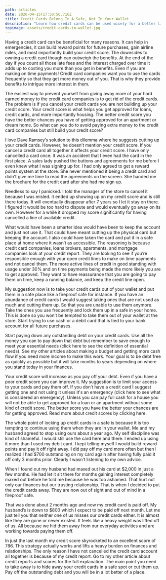 ```yaml
---
path: articles
date: 2020-04-15T17:50:56.716Z
title: Credit Cards Belong In A Safe, Not In Your Wallet
description: "Learn how credit cards can be used wisely for a better life "
topimage: assets/credit-cards-in-wallet.jpg
---
```

<!--StartFragment-->

Having a credit card can be beneficial for many reasons. It can help in emergencies, it can build reward points for future purchases, gain airline miles, and most importantly build your credit score. The downsides to owning a credit card though can outweigh the benefits. At the end of the day if you count all those late fees and the interest charged over time it adds up to costing you more than you get in benefits. Even if you are making on time payments! Credit card companies want you to use the cards frequently so that they get more money out of you. That is why they provide benefits to intrigue more interest in them.

The easiest way to prevent yourself from giving away more of your hard earned money to the credit card companies is to get rid of the credit cards. The problem is if you cancel your credit cards you are not building up your credit score. Your credit score is what helps you get approved for loans, credit cards, and more importantly housing. The better credit score you have the better chances you have of getting approved for an apartment or dream home. So what can you do to avoid paying extra money to the credit card companies but still build your credit score?

I love Dave Ramsey’s solution to this dilemma where he suggests cutting up your credit cards. However, he doesn’t mention your credit score. If you cancel a credit card all together it affects your credit score. I have only cancelled a card once. It was an accident that I even had the card in the first place. A sales lady pushed the buttons and agreements for me before I even knew what I was signing up for. I had only agreed to get a reward points system at the store. She never mentioned it being a credit card and didn’t give me time to read the agreements on the screen. She handed me the brochure for the credit card after she had me sign up.

Needless to say I panicked. I told the manager of the store to cancel it because I was misled. It ended up showing up on my credit score and is still there today. It will eventually disappear after 7 years so I let it stay on there. I figured it would be too hard to dispute and would eventually go away on its own. However for a while it dropped my score significantly for having cancelled a line of available credit.

What would have been a smarter idea would have been to keep the account and just not use it. That could have meant cutting up the physical card but keeping the account. I also could have taken the card and put it in a safe place at home where it wasn’t as accessible. The reasoning is because credit card companies, loans brokers, apartments, and mortgage companies look at your credit report. They are looking to see if you’re responsible enough with your open credit lines to make on time payments and not cancel them. The more active lines of credit in good standing with usage under 30% and on time payments being made the more likely you are to get approved. They want to have reassurance that you are going to pay them on time, keep a running balance, and keep the credit line open.

My suggestion now is to take your credit cards out of your wallet and put them in a safe place like a fireproof safe for instance. If you have an abundance of credit cards I would suggest taking ones that are not used as much and cutting them up. So that you are unable to use them anymore. Take the ones you use frequently and lock them up in a safe in your home. This is done so you won’t be tempted to take them out of your wallet at the store. Start trying to use cash or a debit card that is tied to your bank account for all future purchases.

Start paying down any outstanding debt on your credit cards. Use all the money you can to pay down that debt but remember to save enough to meet your essential needs (click here to see the definition of essential needs). See my other articles about making a budget and getting more cash flow if you need more income to make this work. Your goal is to be debt free as quickly as possible but it will take months to years depending on where you stand today in your finances.

Your credit score will increase as you pay off your debt. Even if you have a poor credit score you can improve it. My suggestion is to limit your access to your cards and pay them off. If you don’t have a credit card I suggest getting one and not using it unless it's an emergency (click here to see what is considered an emergency). Unless you can pay full cash for a house you will not be able to get approved for a loan or an apartment without some kind of credit score. The better score you have the better your chances are for getting approved. Read more about credit scores by clicking here.

The whole point of locking up credit cards in a safe is because it is too tempting to continue using them when they are in your wallet. Me and my husband agreed to stop using ours about a year ago. My self discipline was kind of shameful. I would still use the card here and there. I ended up using it more than I used my debit card. I kept telling myself I would build reward points and pay it off right away. I did pay off my card more often but then I realized I had $700 outstanding on my card again after having fully paid it off only 3 months prior. Clearly I wasn’t listening to my own advice.

When I found out my husband had maxed out his card at $2,000 in just a few months. He had let it sit there for months gaining interest completely maxed out before he told me because he was too ashamed. That hurt not only our finances but our trusting relationship. That is when I decided to put the credit cards away. They are now out of sight and out of mind in a fireproof safe.

That was done about 2 months ago and now my credit card is paid off. My husband’s is down to $800 which I expect to be paid off next month. Let me just tell you that neither one of us misses our credit cards either. It is almost like they are gone or never existed. It feels like a heavy weight was lifted off of us. All because we hid them away from our everyday activities and are working towards paying them off.

In just the last month my credit score skyrocketed to an excellent score of 786. This strategy actually works and lifts a heavy burden on finances and relationships. The only reason I have not cancelled the credit card account all together is because of my credit report. Go to my other article about credit reports and scores for the full explanation. The main point you need to take away is to hide away your credit cards in a safe spot or cut them up. Pay off the outstanding debt and you will be in a lot better of a place.

<!--EndFragment-->
